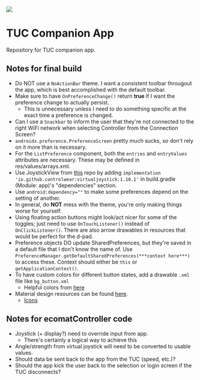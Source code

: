 <img src="https://github.com/S1lentHurr1cane/TUC-App/blob/master/resources/ring-co_TUC-01.svg">

# TUC Companion App
Repository for TUC companion app.

## Notes for final build
* Do NOT use a `NoActionBar` theme. I want a consistent toolbar througout the app, which is best accomplished with the default toolbar.
* Make sure to have `OnPreferenceChange()` return __true__ if I want the preference change to actually persist.
  * This is unnecessary unless I need to do something specific at the exact time a preference is changed.
* Can I use a `Snackbar` to inform the user that they're not connected to the right WiFi network when selecting Controller from the Connection Screen?
* `androidx.preference.PreferenceScreen` pretty much sucks, so don't rely on it more than is necessary.
* For the `ListPreference` component, both the `entries` and `entryValues` attributes are necessary. These may be defined in res/values/arrays.xml.
* Use JoystickView from [this](https://github.com/controlwear/virtual-joystick-android) repo by adding `implementation 'io.github.controlwear:virtualjoystick:1.10.1'` in build.gradle (Module: app)'s "dependencies" section.
* Use `android:dependency=""` to make some preferences depend on the setting of another.
* In general, do __NOT__ mess with the theme, you're only making things worse for yourself.
* Using floating action buttons might look/act nicer for some of the toggles; just need to use `OnTouchListener()` instead of `OnClickListener()`. There are also arrow drawables in resources that would be perfect for the d-pad.
* Preference objects DO update SharedPreferences, but they're saved in a default file that I don't know the name of. Use `PreferenceManager.getDefaultSharedPreferences(***context here***)` to access these. Context should either be `this` or `getApplicationContext()`.
* To have custom colors for different button states, add a drawable `.xml` file like `bg_button.xml`
  * Helpful colors from [here](https://www.materialui.co/socialcolors)
* Material design resources can be found [here](https://material.io/).
  * [Icons](https://material.io/tools/icons/?style=baseline)

## Notes for ecomatController code
* Joystick (+ display?) need to override input from app.
  * There's certainly a logical way to achieve this
* Angle/strength from virtual joystick will need to be converted to usable values.
* Should data be sent back to the app from the TUC (speed, etc.)?
* Should the app kick the user back to the selection or login screen if the TUC disconnects?

